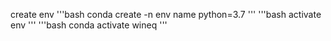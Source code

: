 create env
'''bash
conda create -n env name python=3.7 
'''
'''bash
activate env
'''
'''bash
conda activate wineq
'''
 